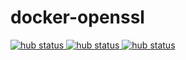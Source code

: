 # docker-openssl

[![hub status](https://img.shields.io/docker/automated/artory/docker-openssl.svg)
![hub status](https://img.shields.io/docker/build/artory/docker-openssl.svg)
![hub status](https://img.shields.io/docker/pulls/artory/docker-openssl.svg)](https://hub.docker.com/r/artory/docker-openssl)
